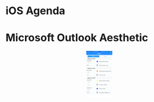 # iOS Agenda
# Microsoft Outlook Aesthetic


<p align="center">
<img src="https://github.com/JPiao/iOSAgenda/blob/master/images/IMG_6411%202.PNG?height="70, width= 70"/>
</p>
